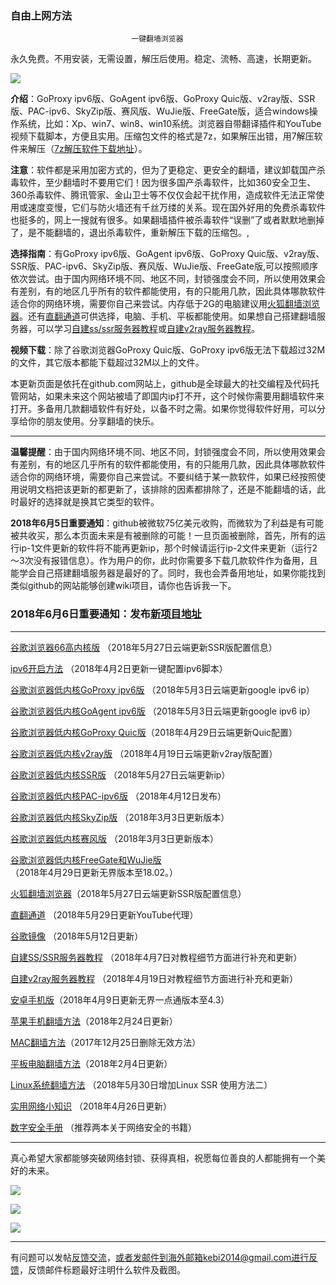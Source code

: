 ### ************************自由上网方法************************

                               一键翻墙浏览器


永久免费。不用安装，无需设置，解压后使用。稳定、流畅、高速，长期更新。

![](https://raw.githubusercontent.com/Alvin9999/pac2/master/%E5%9B%BE%E6%A0%87.PNG)


**介绍**：GoProxy ipv6版、GoAgent ipv6版、GoProxy Quic版、v2ray版、SSR版、PAC-ipv6、SkyZip版、赛风版、WuJie版、FreeGate版，适合windows操作系统，比如：Xp、win7、win8、win10系统。浏览器自带翻译插件和YouTube视频下载脚本，方便且实用。压缩包文件的格式是7z，如果解压出错，用7解压软件来解压（[7z解压软件下载地址](https://sparanoid.com/lab/7z/)）。

**注意**：软件都是采用加密方式的，但为了更稳定、更安全的翻墙，建议卸载国产杀毒软件，至少翻墙时不要用它们！因为很多国产杀毒软件，比如360安全卫生、360杀毒软件、腾讯管家、金山卫士等不仅仅会起干扰作用，造成软件无法正常使用或速度变慢，它们与防火墙还有千丝万缕的关系。现在国外好用的免费杀毒软件也挺多的，网上一搜就有很多。如果翻墙插件被杀毒软件“误删”了或者默默地删掉了，是不能翻墙的，退出杀毒软件，重新解压下载的压缩包。,

**选择指南**：有GoProxy ipv6版、GoAgent ipv6版、GoProxy Quic版、v2ray版、SSR版、PAC-ipv6、SkyZip版、赛风版、WuJie版、FreeGate版,可以按照顺序依次尝试。由于国内网络环境不同、地区不同，封锁强度会不同，所以使用效果会有差别，有的地区几乎所有的软件都能使用，有的只能用几款，因此具体哪款软件适合你的网络环境，需要你自己来尝试。内存低于2G的电脑建议用[火狐翻墙浏览器](https://github.com/Alvin9999/new-pac/wiki/%E7%81%AB%E7%8B%90%E7%BF%BB%E5%A2%99%E6%B5%8F%E8%A7%88%E5%99%A8)。还有[直翻通道](https://github.com/Alvin9999/new-pac/wiki/%E7%9B%B4%E7%BF%BB%E9%80%9A%E9%81%93)可供选择，电脑、手机、平板都能使用。如果想自己搭建翻墙服务器，可以学习[自建ss/ssr服务器教程](https://github.com/Alvin9999/new-pac/wiki/%E8%87%AA%E5%BB%BAss%E6%9C%8D%E5%8A%A1%E5%99%A8%E6%95%99%E7%A8%8B)或[自建v2ray服务器教程](https://github.com/Alvin9999/new-pac/wiki/%E8%87%AA%E5%BB%BAv2ray%E6%9C%8D%E5%8A%A1%E5%99%A8%E6%95%99%E7%A8%8B)。

**视频下载**：除了谷歌浏览器GoProxy Quic版、GoProxy ipv6版无法下载超过32M的文件，其它版本都能下载超过32M以上的文件。

本更新页面是依托在github.com网站上，github是全球最大的社交编程及代码托管网站，如果未来这个网站被墙了即国内ip打不开，这个时候你需要用翻墙软件来打开。多备用几款翻墙软件有好处，以备不时之需。如果你觉得软件好用，可以分享给你的朋友使用。分享翻墙的快乐。

***

**温馨提醒**：由于国内网络环境不同、地区不同，封锁强度会不同，所以使用效果会有差别，有的地区几乎所有的软件都能使用，有的只能用几款，因此具体哪款软件适合你的网络环境，需要你自己来尝试。不要纠结于某一款软件，如果已经按照使用说明文档把该更新的都更新了，该排除的因素都排除了，还是不能翻墙的话，此时最好的选择就是换其它类型的软件。

**2018年6月5日重要通知**：github被微软75亿美元收购，而微软为了利益是有可能被共收买，那么本页面未来是有被删除的可能！一旦页面被删除，首先，所有的运行ip-1文件更新的软件将不能再更新ip，那个时候请运行ip-2文件来更新（运行2～3次没有报错信息）。作为用户的你，此时你需要多下载几款软件作为备用，且能学会自己搭建翻墙服务器是最好的了。同时，我也会弄备用地址，如果你能找到类似github的网站能够创建wiki项目，请你也告诉我一下。

### 2018年6月6日重要通知：发布[新项目地址](https://gitlab.com/Alvin9999/free/wikis/home)

***

[谷歌浏览器66高内核版](https://github.com/Alvin9999/new-pac/wiki/%E9%AB%98%E5%86%85%E6%A0%B8%E7%89%88) （2018年5月27日云端更新SSR版配置信息）

[ipv6开启方法](https://github.com/Alvin9999/new-pac/wiki/ipv6%E5%BC%80%E5%90%AF%E6%96%B9%E6%B3%95) （2018年4月2日更新一键配置ipv6脚本）

[谷歌浏览器低内核GoProxy ipv6版](https://github.com/Alvin9999/new-pac/wiki/GoProxy-ipv6%E7%89%88) （2018年5月3日云端更新google ipv6 ip）

[谷歌浏览器低内核GoAgent ipv6版](https://github.com/Alvin9999/new-pac/wiki/GoAgent-ipv6%E7%89%88) （2018年5月3日云端更新google ipv6 ip）

[谷歌浏览器低内核GoProxy Quic版](https://github.com/Alvin9999/new-pac/wiki/GoProxy-Quic%E7%89%88)（2018年4月29日云端更新Quic配置）

[谷歌浏览器低内核v2ray版](https://github.com/Alvin9999/new-pac/wiki/v2ray%E7%89%88) （2018年4月19日云端更新v2ray版配置）

[谷歌浏览器低内核SSR版](https://github.com/Alvin9999/new-pac/wiki/SSR%E7%89%88) （2018年5月27日云端更新ip）

[谷歌浏览器低内核PAC-ipv6版](https://github.com/Alvin9999/new-pac/wiki/PAC-ipv6%E7%89%88) （2018年4月12日发布）

[谷歌浏览器低内核SkyZip版](https://github.com/Alvin9999/new-pac/wiki/SkyZip%E7%89%88) （2018年3月3日更新版本）

[谷歌浏览器低内核赛风版](https://github.com/Alvin9999/new-pac/wiki/%E8%B5%9B%E9%A3%8E%E7%89%88) （2018年3月3日更新版本）

[谷歌浏览器低内核FreeGate和WuJie版](https://github.com/Alvin9999/new-pac/wiki/FreeGate%E5%92%8CWuJie%E7%89%88)（2018年4月29日更新无界版本至18.02。）

[火狐翻墙浏览器](https://github.com/Alvin9999/new-pac/wiki/%E7%81%AB%E7%8B%90%E7%BF%BB%E5%A2%99%E6%B5%8F%E8%A7%88%E5%99%A8)（2018年5月27日云端更新SSR版配置信息）

[直翻通道](https://github.com/Alvin9999/new-pac/wiki/%E7%9B%B4%E7%BF%BB%E9%80%9A%E9%81%93) （2018年5月29日更新YouTube代理）

[谷歌镜像](https://github.com/Alvin9999/new-pac/wiki/%E8%B0%B7%E6%AD%8C%E9%95%9C%E5%83%8F) （2018年5月12日更新）

[自建SS/SSR服务器教程](https://github.com/Alvin9999/new-pac/wiki/%E8%87%AA%E5%BB%BAss%E6%9C%8D%E5%8A%A1%E5%99%A8%E6%95%99%E7%A8%8B) （2018年4月7日对教程细节方面进行补充和更新）

[自建v2ray服务器教程](https://github.com/Alvin9999/new-pac/wiki/%E8%87%AA%E5%BB%BAv2ray%E6%9C%8D%E5%8A%A1%E5%99%A8%E6%95%99%E7%A8%8B) （2018年4月19日对教程细节方面进行补充和更新）

[安卓手机版](https://github.com/Alvin9999/new-pac/wiki/%E5%AE%89%E5%8D%93%E6%89%8B%E6%9C%BA%E7%89%88)（2018年4月9日更新无界一点通版本至4.3）

[苹果手机翻墙方法](https://github.com/Alvin9999/new-pac/wiki/%E8%8B%B9%E6%9E%9C%E6%89%8B%E6%9C%BA%E7%BF%BB%E5%A2%99%E8%BD%AF%E4%BB%B6)（2018年2月24日更新）

[MAC翻墙方法](https://github.com/Alvin9999/new-pac/wiki/%E8%8B%B9%E6%9E%9C%E7%94%B5%E8%84%91MAC%E7%BF%BB%E5%A2%99%E8%BD%AF%E4%BB%B6)（2017年12月25日删除无效方法）

[平板电脑翻墙方法](https://github.com/Alvin9999/new-pac/wiki/%E5%B9%B3%E6%9D%BF%E7%94%B5%E8%84%91%E7%BF%BB%E5%A2%99%E8%BD%AF%E4%BB%B6)（2018年2月4日更新）

[Linux系统翻墙方法](https://github.com/Alvin9999/new-pac/wiki/Linux%E7%B3%BB%E7%BB%9F%E7%BF%BB%E5%A2%99%E6%96%B9%E6%B3%95) （2018年5月30日增加Linux SSR 使用方法二）

[实用网络小知识](https://github.com/Alvin9999/new-pac/wiki/%E5%AE%9E%E7%94%A8%E7%BD%91%E7%BB%9C%E5%B0%8F%E7%9F%A5%E8%AF%86) （2018年4月26日更新）

[数字安全手册](https://github.com/Alvin9999/new-pac/wiki/%E6%95%B0%E5%AD%97%E5%AE%89%E5%85%A8%E6%89%8B%E5%86%8C) （推荐两本关于网络安全的书籍）

***

真心希望大家都能够突破网络封锁、获得真相，祝愿每位善良的人都能拥有一个美好的未来。

![](https://raw.githubusercontent.com/Alvin9999/pac2/master/shenyun003.jpg)

![](https://raw.githubusercontent.com/Alvin9999/pac2/master/1.JPG)

![](https://raw.githubusercontent.com/Alvin9999/pac2/master/2.JPG)

***


有问题可以发帖[反馈交流](https://github.com/Alvin9999/new-pac/issues)，或者发邮件到海外邮箱kebi2014@gmail.com进行反馈，反馈邮件标题最好注明什么软件及截图。